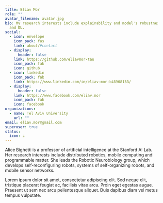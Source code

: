 ```yaml
---
title: Eliav Mor
role: ""
avatar_filename: avatar.jpg
bio: My research interests include explainability and model's robustness in ML
  and DL.
social:
  - icon: envelope
    icon_pack: fas
    link: about/#contact
  - display:
      header: false
    link: https://github.com/eliavmor-tau
    icon_pack: fab
    icon: github
  - icon: linkedin
    icon_pack: fab
    link: https://www.linkedin.com/in/eliav-mor-b48968133/
  - display:
      header: false
    link: https://www.facebook.com/eliav.mor
    icon_pack: fab
    icon: facebook
organizations:
  - name: Tel Aviv University
    url: ""
email: eliav.mor@gmail.com
superuser: true
status:
  icon: ☕️
---
```


Alice Bighetti is a professor of artificial intelligence at the Stanford AI Lab. Her research interests include distributed robotics, mobile computing and programmable matter. She leads the Robotic Neurobiology group, which develops self-reconfiguring robots, systems of self-organizing robots, and mobile sensor networks.

Lorem ipsum dolor sit amet, consectetur adipiscing elit. Sed neque elit, tristique placerat feugiat ac, facilisis vitae arcu. Proin eget egestas augue. Praesent ut sem nec arcu pellentesque aliquet. Duis dapibus diam vel metus tempus vulputate.
